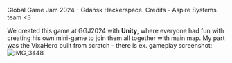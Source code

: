 Global Game Jam 2024 - Gdańsk Hackerspace.
Credits - Aspire Systems team <3

We created this game at GGJ2024 with **Unity**, where everyone had fun with creating his own mini-game to join them all together with main map.
My part was the VixaHero built from scratch - there is ex. gameplay screenshot:
![IMG_3448](https://github.com/JayJaySSJ/GGJ-2024/assets/88034820/f1424f5c-5f22-4abc-851f-eb45d892cea2)
